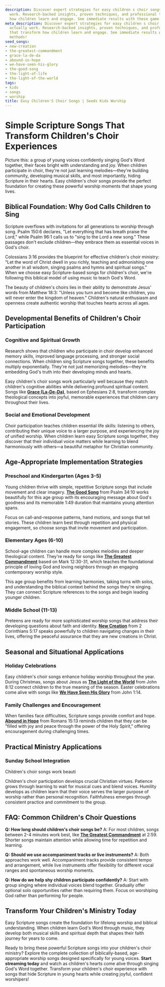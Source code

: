 ```yaml
---
description: Discover expert strategies for easy children s choir songs that actually
  work. Research-backed insights, proven techniques, and professional tips that transform
  how children learn and engage. See immediate results with these game-changing methods!
meta_description: Discover expert strategies for easy children s choir songs that
  actually work. Research-backed insights, proven techniques, and professional tips
  that transform how children learn and engage. See immediate results with these game-changing
  methods!
seed_songs:
- new-creation
- the-greatest-commandment
- grace-la-de-da
- abound-in-hope
- we-have-seen-his-glory
- the-good-song
- the-light-of-life
- the-light-of-the-world
tags:
- kids
- songs
- worship
title: Easy Children'S Choir Songs | Seeds Kids Worship
---
```

# Simple Scripture Songs That Transform Children's Choir Experiences

Picture this: a group of young voices confidently singing God's Word together, their faces bright with understanding and joy. When children participate in choir, they're not just learning melodies—they're building community, developing musical skills, and most importantly, hiding Scripture in their hearts. Easy children's choir songs provide the perfect foundation for creating these powerful worship moments that shape young lives.

## Biblical Foundation: Why God Calls Children to Sing

Scripture overflows with invitations for all generations to worship through song. Psalm 150:6 declares, "Let everything that has breath praise the Lord," while Psalm 96:1 calls us to "sing to the Lord a new song." These passages don't exclude children—they embrace them as essential voices in God's choir.

Colossians 3:16 provides the blueprint for effective children's choir ministry: "Let the word of Christ dwell in you richly, teaching and admonishing one another in all wisdom, singing psalms and hymns and spiritual songs." When we choose easy Scripture-based songs for children's choir, we're following this biblical model of using music to teach God's Word.

The beauty of children's choirs lies in their ability to demonstrate Jesus' words from Matthew 18:3: "Unless you turn and become like children, you will never enter the kingdom of heaven." Children's natural enthusiasm and openness create authentic worship that touches hearts across all ages.

## Developmental Benefits of Children's Choir Participation

### Cognitive and Spiritual Growth
Research shows that children who participate in choir develop enhanced memory skills, improved language processing, and stronger social connections. When children sing Scripture songs together, these benefits multiply exponentially. They're not just memorizing melodies—they're embedding God's truth into their developing minds and hearts.

Easy children's choir songs work particularly well because they match children's cognitive abilities while delivering profound spiritual content. Songs like **[Grace (La-De-Da)](https://seedskidsworship.com/product/grace-la-de-da-ephesians-28/)**, based on Ephesians 2:8, transform complex theological concepts into joyful, memorable experiences that children carry throughout their lives.

### Social and Emotional Development
Choir participation teaches children essential life skills: listening to others, contributing their unique voice to a larger purpose, and experiencing the joy of unified worship. When children learn easy Scripture songs together, they discover that their individual voice matters while learning to blend harmoniously with others—a beautiful metaphor for Christian community.

## Age-Appropriate Implementation Strategies

### Preschool and Kindergarten (Ages 3-5)
Young children thrive with simple, repetitive Scripture songs that include movement and clear imagery. **[The Good Song](https://seedskidsworship.com/product/the-good-song-psalm-3410-2/)** from Psalm 34:10 works beautifully for this age group with its encouraging message about God's goodness and its memorable 1:49 duration that maintains young attention spans.

Focus on call-and-response patterns, hand motions, and songs that tell stories. These children learn best through repetition and physical engagement, so choose songs that invite movement and participation.

### Elementary Ages (6-10)
School-age children can handle more complex melodies and deeper theological content. They're ready for songs like **[The Greatest Commandment](https://seedskidsworship.com/product/greatest-commandment-mark-1230-31-2/)** based on Mark 12:30-31, which teaches the foundational principle of loving God and loving neighbors through an engaging contemporary worship style.

This age group benefits from learning harmonies, taking turns with solos, and understanding the biblical context behind the songs they're singing. They can connect Scripture references to the songs and begin leading younger children.

### Middle School (11-13)
Preteens are ready for more sophisticated worship songs that address their developing questions about faith and identity. **[New Creation](https://seedskidsworship.com/product/new-creation-2-corinthians-517-3/)** from 2 Corinthians 5:17 speaks powerfully to children navigating changes in their lives, offering the peaceful assurance that they are new creations in Christ.

## Seasonal and Situational Applications

### Holiday Celebrations
Easy children's choir songs enhance holiday worship throughout the year. During Christmas, songs about Jesus as **[The Light of the World](https://seedskidsworship.com/product/the-light-of-the-world-john-812-2/)** from John 8:12 connect children to the true meaning of the season. Easter celebrations come alive with songs like **[We Have Seen His Glory](https://seedskidsworship.com/product/we-have-seen-his-glory-john-114-esv/)** from John 1:14.

### Family Challenges and Encouragement
When families face difficulties, Scripture songs provide comfort and hope. **[Abound in Hope](https://seedskidsworship.com/product/abound-in-hope-romans-1513/)** from Romans 15:13 reminds children that they can be "filled with joy and peace through the power of the Holy Spirit," offering encouragement during challenging times.

## Practical Ministry Applications

### Sunday School Integration
Children's choir songs work beauti

Children's choir participation develops crucial Christian virtues. Patience grows through learning to wait for musical cues and blend voices. Humility develops as children learn that their voice serves the larger purpose of worship rather than personal recognition. Faithfulness emerges through consistent practice and commitment to the group.

## FAQ: Common Children's Choir Questions

**Q: How long should children's choir songs be?**
A: For most children, songs between 2-4 minutes work best, like **[The Greatest Commandment](https://seedskidsworship.com/product/greatest-commandment-mark-1230-31-2/)** at 2:59. Shorter songs maintain attention while allowing time for repetition and learning.

**Q: Should we use accompaniment tracks or live instruments?**
A: Both approaches work well. Accompaniment tracks provide consistent tempo and arrangement, while live instruments offer flexibility for different vocal ranges and spontaneous worship moments.

**Q: How do we help shy children participate confidently?**
A: Start with group singing where individual voices blend together. Gradually offer optional solo opportunities rather than requiring them. Focus on worshiping God rather than performing for people.

## Transform Your Children's Ministry Today

Easy Scripture songs create the foundation for lifelong worship and biblical understanding. When children learn God's Word through music, they develop both musical skills and spiritual depth that shapes their faith journey for years to come.

Ready to bring these powerful Scripture songs into your children's choir ministry? Explore the complete collection of biblically-based, age-appropriate worship songs designed specifically for young voices. **Start streaming today** and watch as children's hearts come alive through singing God's Word together. Transform your children's choir experience with songs that hide Scripture in young hearts while creating joyful, confident worshipers!

<script type="application/ld+json">
{
  "@context": "https://schema.org",
  "@type": "Article",
  "headline": "Easy Children S Choir Songs",
  "author": {
    "@type": "Organization",
    "name": "Seeds Kids Worship"
  },
  "publisher": {
    "@type": "Organization",
    "name": "Seeds Kids Worship",
    "logo": {
      "@type": "ImageObject",
      "url": "https://seedskidsworship.com/logo.png"
    }
  },
  "datePublished": "2025-09-04T11:38:49.811744",
  "dateModified": "2025-09-04T11:38:49.811769",
  "description": "Discover expert strategies for easy children s choir songs that actually work. Research-backed insights, proven techniques, and professional tips that transform",
  "mainEntityOfPage": {
    "@type": "WebPage",
    "@id": "https://seedskidsworship.com/activities/easy-children-s-choir-songs/"
  }
}
</script>

<script type="application/ld+json">
{
  "@context": "https://schema.org",
  "@type": "Product",
  "name": "New Creation",
  "description": "Peaceful lullaby from Psalm 62:1\u20132 that comforts children with the truth that rest and salvation come from God alone.",
  "url": "https://seedskidsworship.com/product/new-creation-2-corinthians-517-3/",
  "brand": {
    "@type": "Brand",
    "name": "Seeds Kids Worship"
  },
  "category": "Children's Christian Music",
  "album": "Seeds of Faith / Seeds of Easter EP"
}
</script>

<script type="application/ld+json">
{
  "@context": "https://schema.org",
  "@type": "Product",
  "name": "The Greatest Commandment",
  "description": "A song about loving God and loving your neighbor",
  "url": "https://seedskidsworship.com/product/greatest-commandment-mark-1230-31-2/",
  "brand": {
    "@type": "Brand",
    "name": "Seeds Kids Worship"
  },
  "category": "Children's Christian Music",
  "album": "Seeds of Purpose"
}
</script>

<script type="application/ld+json">
{
  "@context": "https://schema.org",
  "@type": "Product",
  "name": "Grace (La-De-Da)",
  "description": "Joyful song teaching children about salvation by grace through faith from Ephesians 2:8",
  "url": "https://seedskidsworship.com/product/grace-la-de-da-ephesians-28/",
  "brand": {
    "@type": "Brand",
    "name": "Seeds Kids Worship"
  },
  "category": "Children's Christian Music",
  "album": "Seeds of Faith"
}
</script>

<script type="application/ld+json">
{
  "@context": "https://schema.org",
  "@type": "Product",
  "name": "A
